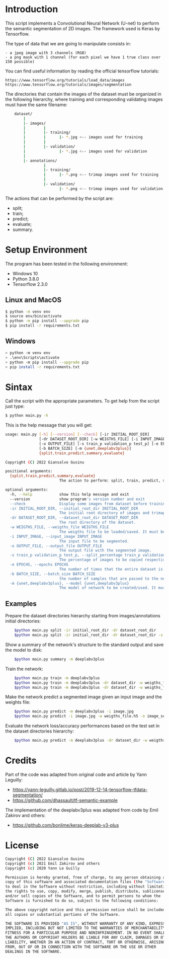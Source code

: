 # Introduction
This script implements a Convolutional Neural Network (U-net) to perform the semantic segmentation of 2D images. The framework used is Keras by Tensorflow.

The type of data that we are going to manipulate consists in:

    - a jpeg image with 3 channels (RGB)
    - a png mask with 1 channel (for each pixel we have 1 true class over 150 possible)

You can find useful information by reading the official tensorflow tutorials:

    https://www.tensorflow.org/tutorials/load_data/images
    https://www.tensorflow.org/tutorials/images/segmentation

The directories that contain the images of the dataset must be organized in the following hierarchy, where training and corresponding validating images must have the same filename:

```sh
    dataset/
        |
        |- images/
        |        |
        |        |- training/
        |        |      |- *.jpg <-- images used for training
        |        |      
        |        |- validation/
        |               |- *.jpg <-- images used for validation
        |
        |- annotations/
                 |
                 |- training/
                 |      |- *.png <-- trimap images used for training
                 |      
                 |- validation/
                        |- *.png <-- trimap images used for validation
```

The actions that can be performed by the script are:
- split;
- train;
- predict;
- evaluate;
- summary.

# Setup Environment
The program has been tested in the following environment:
- Windows 10
- Python 3.8.0
- Tensorflow 2.3.0

## Linux and MacOS
```sh
$ python -m venv env
$ source env/bin/activate
$ python -m pip install --upgrade pip
$ pip install -r requirements.txt
```

## Windows
```sh
> python -m venv env
> .\env\Scripts\activate
> python -m pip install --upgrade pip
> pip install -r requirements.txt
```

# Sintax
Call the script with the appropriate parameters. To get help from the script just type:
```sh
$ python main.py -h
```

This is the help message that you will get:
```sh
usage: main.py [-h] [--version] [--check] [-ir INITIAL_ROOT_DIR]
               [-dr DATASET_ROOT_DIR] [-w WEIGTHS_FILE] [-i INPUT_IMAGE]
               [-o OUTPUT_FILE] [-s train_p validation_p test_p] [-e EPOCHS]
               [-b BATCH_SIZE] [-m {unet,deeplabv3plus}]
               {split,train,predict,summary,evaluate}

Copyright (C) 2022 Giansalvo Gusinu

positional arguments:
  {split,train,predict,summary,evaluate}
                        The action to perform: split, train, predict, summary, evaluate

optional arguments:
  -h, --help            show this help message and exit
  --version             show program's version number and exit
  --check               Display some images from dataset before training to check that dataset is ok.
  -ir INITIAL_ROOT_DIR, --initial_root_dir INITIAL_ROOT_DIR
                        The initial root directory of images and trimaps.
  -dr DATASET_ROOT_DIR, --dataset_root_dir DATASET_ROOT_DIR
                        The root directory of the dataset.
  -w WEIGTHS_FILE, --weigths_file WEIGTHS_FILE
                        The weigths file to be loaded/saved. It must be compatible with the network model chosen.
  -i INPUT_IMAGE, --input_image INPUT_IMAGE
                        The input file to be segmented.
  -o OUTPUT_FILE, --output_file OUTPUT_FILE
                        The output file with the segmented image.
  -s train_p validation_p test_p, --split_percentage train_p validation_p test_p
                        The percentage of images to be copied respectively to train/validation/test set.
  -e EPOCHS, --epochs EPOCHS
                        The number of times that the entire dataset is passed forward and backward through the network during the training
  -b BATCH_SIZE, --batch_size BATCH_SIZE
                        the number of samples that are passed to the network at once during the training
  -m {unet,deeplabv3plus}, --model {unet,deeplabv3plus}
                        The model of network to be created/used. It must be compatible with the weigths file.
```

## Examples

Prepare the dataset directories hierarchy starting from images/annotations initial directories:
```sh
    $python main.py split -ir initial_root_dir -dr dataset_root_dir
    $python main.py split -ir initial_root_dir -dr dataset_root_dir -s 0.4 0.3 0.3
```

Show a summary of the network's structure to the standard output and save the model to disk:
```sh
    $python main.py summary -m deeplabv3plus
```

Train the network:
```sh
    $python main.py train -m deeplabv3plus
    $python main.py train -m deeplabv3plus -dr dataset_dir -w weigths_file.h5
    $python main.py train -m deeplabv3plus -dr dataset_dir -w weigths_file.h5 --check
```

Make the network predict a segmented image given an input image and the weights file:
```sh
    $python main.py predict -m deeplabv3plus -i image.jpg
    $python main.py predict -i image.jpg -w weigths_file.h5 -o image_segm.jpg --check
```

Evaluate the network loss/accuracy performances based on the test set in the dataset directories hierarchy:
```sh
    $python main.py predict -m deeplabv3plus -dr dataset_dir -w weigths_file.h5 --check
```

# Credits

Part of the code was adapted from original code and article by Yann Leguilly:
- https://yann-leguilly.gitlab.io/post/2019-12-14-tensorflow-tfdata-segmentation/
- https://github.com/dhassault/tf-semantic-example

The implementation of the deeplabv3plus was adapted from code by Emil Zakirov and others:
- https://github.com/bonlime/keras-deeplab-v3-plus

# License

```sh
Copyright (C) 2022 Giansalvo Gusinu
Copyright (c) 2021 Emil Zakirov and others
Copyright (c) 2020 Yann Le Guilly

Permission is hereby granted, free of charge, to any person obtaining a 
copy of this software and associated documentation files (the "Software"),
to deal in the Software without restriction, including without limitation
the rights to use, copy, modify, merge, publish, distribute, sublicense,
and/or sell copies of the Software, and to permit persons to whom the
Software is furnished to do so, subject to the following conditions:

The above copyright notice and this permission notice shall be included in
all copies or substantial portions of the Software.

THE SOFTWARE IS PROVIDED "AS IS", WITHOUT WARRANTY OF ANY KIND, EXPRESS OR
IMPLIED, INCLUDING BUT NOT LIMITED TO THE WARRANTIES OF MERCHANTABILITY,
FITNESS FOR A PARTICULAR PURPOSE AND NONINFRINGEMENT. IN NO EVENT SHALL
THE AUTHORS OR COPYRIGHT HOLDERS BE LIABLE FOR ANY CLAIM, DAMAGES OR OTHER
LIABILITY, WHETHER IN AN ACTION OF CONTRACT, TORT OR OTHERWISE, ARISING
FROM, OUT OF OR IN CONNECTION WITH THE SOFTWARE OR THE USE OR OTHER
DEALINGS IN THE SOFTWARE.
```